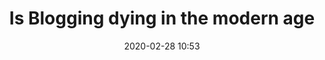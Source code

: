 ---
layout: post
title: Is Blogging dying in the modern age 
date: 2020-02-28 10:53
published: false
header_feature_image:
caption:
tags:    # use [tag1,tag2]
---